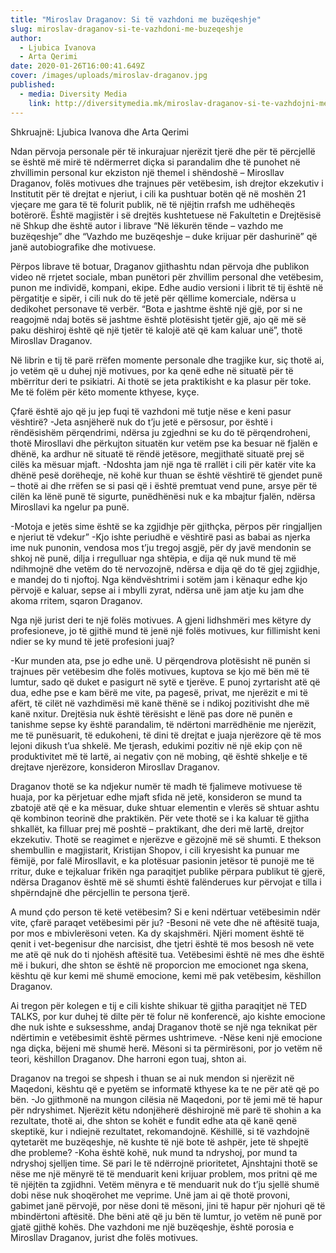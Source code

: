 ```yaml
---
title: "Miroslav Draganov: Si të vazhdoni me buzëqeshje"
slug: miroslav-draganov-si-te-vazhdoni-me-buzeqeshje
author:
  - Ljubica Ivanova
  - Arta Qerimi
date: 2020-01-26T16:00:41.649Z
cover: /images/uploads/miroslav-draganov.jpg
published:
  - media: Diversity Media
    link: http://diversitymedia.mk/miroslav-draganov-si-te-vazhdojni-me-buzeqeshje/
---
```


Shkruajnë: Ljubica Ivanova dhe Arta Qerimi

Ndan përvoja personale për të inkurajuar njerëzit tjerë dhe për të përcjellë se është më mirë të ndërmerret diçka si parandalim dhe të punohet në zhvillimin personal kur ekziston një themel i shëndoshë – Mirosllav Draganov, folës motivues dhe trajnues për vetëbesim, ish drejtor ekzekutiv i Institutit për të drejtat e njeriut, i cili ka pushtuar botën që në moshën 21 vjeçare me gara të të folurit publik, në të njëjtin rrafsh me udhëheqës botërorë. Është magjistër i së drejtës kushtetuese në Fakultetin e Drejtësisë në Shkup dhe është autor i librave “Në lëkurën tënde – vazhdo me buzëqeshje” dhe “Vazhdo me buzëqeshje – duke krijuar për dashurinë” që janë autobiografike dhe motivuese.

Përpos librave të botuar, Draganov gjithashtu ndan përvoja dhe publikon video në rrjetet sociale, mban punëtori për zhvillim personal dhe vetëbesim, punon me individë, kompani, ekipe. Edhe audio versioni i librit të tij është në përgatitje e sipër, i cili nuk do të jetë për qëllime komerciale, ndërsa u dedikohet personave të verbër.
“Bota e jashtme është një gjë, por si ne reagojmë ndaj botës së jashtme është plotësisht tjetër gjë, ajo që më së paku dëshiroj është që një tjetër të kalojë atë që kam kaluar unë”, thotë Mirosllav Draganov.

Në librin e tij të parë rrëfen momente personale dhe tragjike kur, siç thotë ai, jo vetëm që u duhej një motivues, por ka qenë edhe në situatë për të mbërritur deri te psikiatri. Ai thotë se jeta praktikisht e ka plasur për toke.
Me të folëm për këto momente kthyese, kyçe.

Çfarë është ajo që ju jep fuqi të vazhdoni më tutje nëse e keni pasur vështirë?
-Jeta asnjëherë nuk do t’ju jetë e përsosur, por është i rëndësishëm përqendrimi, ndërsa ju zgjedhni se ku do të përqendroheni, thotë Mirosllavi dhe përkujton situatën kur vetëm pse ka besuar në fjalën e dhënë, ka ardhur në situatë të rëndë jetësore, megjithatë situatë prej së cilës ka mësuar mjaft.
-Ndoshta jam një nga të rrallët i cili për katër vite ka dhënë pesë dorëheqje, në kohë kur thuan se është vështirë të gjendet punë – thotë ai dhe rrëfen se si pasi që i është premtuat vend pune, arsye për të cilën ka lënë punë të sigurte, punëdhënësi nuk e ka mbajtur fjalën, ndërsa Mirosllavi ka ngelur pa punë.

-Motoja e jetës sime është se ka zgjidhje për gjithçka, përpos për ringjalljen e njeriut të vdekur”
-Kjo ishte periudhë e vështirë pasi as babai as njerka ime nuk punonin, vendosa mos t’ju tregoj asgjë, për dy javë mendonin se shkoj në punë, dilja i rregulluar nga shtëpia, e dija që nuk mund të më ndihmojnë dhe vetëm do të nervozojnë, ndërsa e dija që do të gjej zgjidhje, e mandej do ti njoftoj. Nga këndvështrimi i sotëm jam i kënaqur edhe kjo përvojë e kaluar, sepse ai i mbylli zyrat, ndërsa unë jam atje ku jam dhe akoma rritem, sqaron Draganov.

Nga një jurist deri te një folës motivues. A gjeni lidhshmëri mes këtyre dy profesioneve, jo të gjithë mund të jenë një folës motivues, kur fillimisht keni ndier se ky mund të jetë profesioni juaj?

-Kur munden ata, pse jo edhe unë. U përqendrova plotësisht në punën si trajnues për vetëbesim dhe folës motivues, kuptova se kjo më bën më të lumtur, sado që duket e pasigurt në sytë e tjerëve. E punoj zyrtarisht atë që dua, edhe pse e kam bërë me vite, pa pagesë, privat, me njerëzit e mi të afërt, të cilët në vazhdimësi më kanë thënë se i ndikoj pozitivisht dhe më kanë nxitur. Drejtësia nuk është tërësisht e lënë pas dore në punën e tanishme sepse ky është parandalim, të ndërtoni marrëdhënie me njerëzit, me të punësuarit, të edukoheni, të dini të drejtat e juaja njerëzore që të mos lejoni dikush t’ua shkelë. Me tjerash, edukimi pozitiv në një ekip çon në produktivitet më të lartë, ai negativ çon në mobing, që është shkelje e të drejtave njerëzore, konsideron Mirosllav Draganov.

Draganov thotë se ka ndjekur numër të madh të fjalimeve motivuese të huaja, por ka përjetuar edhe mjaft sfida në jetë, konsideron se mund ta zbatojë atë që e ka mësuar, duke shtuar elementin e vlerës së shtuar ashtu që kombinon teorinë dhe praktikën. Për vete thotë se i ka kaluar të gjitha shkallët, ka filluar prej më poshtë – praktikant, dhe deri më lartë, drejtor ekzekutiv.
Thotë se reagimet e njerëzve e gëzojnë më së shumti. E thekson shembullin e magjistarit, Kristijan Shopov, i cili kryesisht ka punuar me fëmijë, por falë Mirosllavit, e ka plotësuar pasionin jetësor të punojë me të rritur, duke e tejkaluar frikën nga paraqitjet publike përpara publikut të gjerë, ndërsa Draganov është më së shumti është falënderues kur përvojat e tilla i shpërndajnë dhe përcjellin te persona tjerë.

A mund çdo person të ketë vetëbesim? Si e keni ndërtuar vetëbesimin ndër vite, çfarë paraqet vetëbesimi për ju?
-Besoni në vete dhe në aftësitë tuaja, por mos e mbivlerësoni veten. Ka dy skajshmëri. Njëri moment është të qenit i vet-begenisur dhe narcisist, dhe tjetri është të mos besosh në vete me atë që nuk do ti njohësh aftësitë tua. Vetëbesimi është në mes dhe është më i bukuri, dhe shton se është në proporcion me emocionet nga skena, kështu që kur kemi më shumë emocione, kemi më pak vetëbesim, këshillon Draganov.

Ai tregon për kolegen e tij e cili kishte shikuar të gjitha paraqitjet në TED TALKS, por kur duhej të dilte për të folur në konferencë, ajo kishte emocione dhe nuk ishte e suksesshme, andaj Draganov thotë se një nga teknikat për ndërtimin e vetëbesimit është përmes ushtrimeve.
-Nëse keni një emocione nga diçka, bëjeni më shumë herë. Mësoni si ta përmirësoni, por jo vetëm në teori, këshillon Draganov. Dhe harroni egon tuaj, shton ai.

Draganov na tregoi se shpesh i thuan se ai nuk mendon si njerëzit në Maqedoni, kështu që e pyetëm se informatë kthyese ka te ne për atë që po bën.
-Jo gjithmonë na mungon cilësia në Maqedoni, por të jemi më të hapur për ndryshimet. Njerëzit këtu ndonjëherë dëshirojnë më parë të shohin a ka rezultate, thotë ai, dhe shton se kohët e fundit edhe ata që kanë qenë skeptikë, kur i ndiejnë rezultatet, rekomandojnë.
Këshillë, si të vazhdojnë qytetarët me buzëqeshje, në kushte të një bote të ashpër, jete të shpejtë dhe probleme?
-Koha është kohë, nuk mund ta ndryshoj, por mund ta ndryshoj sjelljen time. Së pari le të ndërrojnë prioritetet, Ajnshtajni thotë se nëse me një mënyrë të të menduarit keni krijuar problem, mos pritni që me të njëjtën ta zgjidhni. Vetëm mënyra e të menduarit nuk do t’ju sjellë shumë dobi nëse nuk shoqërohet me veprime. Unë jam ai që thotë provoni, gabimet janë përvojë, por nëse doni të mësoni, jini të hapur për njohuri që të mbindërtoni aftësitë. Dhe bëni atë që ju bën të lumtur, jo vetëm në punë por gjatë gjithë kohës. Dhe vazhdoni me një buzëqeshje, është porosia e Mirosllav Draganov, jurist dhe folës motivues.
